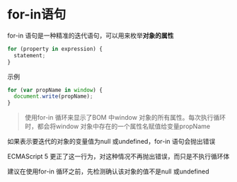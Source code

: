 # for-in语句

for-in 语句是一种精准的迭代语句，可以用来枚举**对象的属性**

```javascript
for (property in expression) {
  statement;
}
```

示例

```javascript
for (var propName in window) {
  document.write(propName);
}
```

> 使用for-in 循环来显示了BOM 中window 对象的所有属性。每次执行循环时，都会将window 对象中存在的一个属性名赋值给变量propName

如果表示要迭代的对象的变量值为null 或undefined，for-in 语句会抛出错误

ECMAScript 5 更正了这一行为，对这种情况不再抛出错误，而只是不执行循环体

建议在使用for-in 循环之前，先检测确认该对象的值不是null 或undefined
